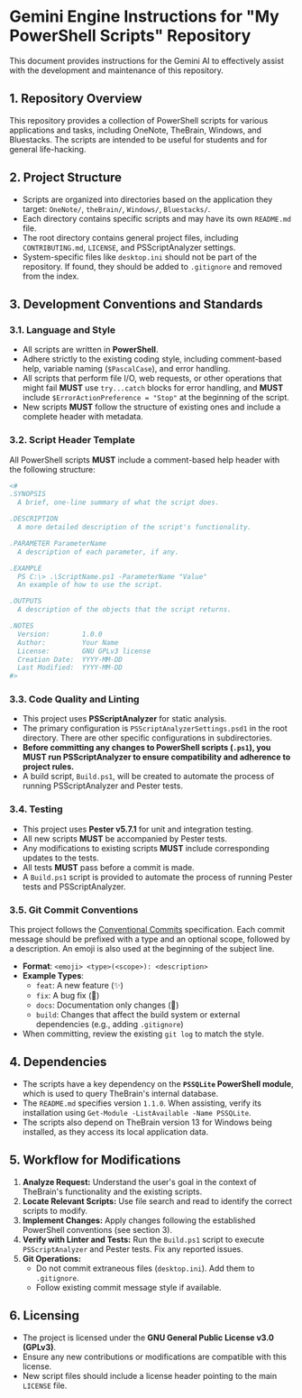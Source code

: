 # Gemini Engine Instructions for "My PowerShell Scripts" Repository

This document provides instructions for the Gemini AI to effectively assist with the development and maintenance of this repository.

## 1. Repository Overview

This repository provides a collection of PowerShell scripts for various applications and tasks, including OneNote, TheBrain, Windows, and Bluestacks. The scripts are intended to be useful for students and for general life-hacking.

## 2. Project Structure

- Scripts are organized into directories based on the application they target: `OneNote/`, `theBrain/`, `Windows/`, `Bluestacks/`.
- Each directory contains specific scripts and may have its own `README.md` file.
- The root directory contains general project files, including `CONTRIBUTING.md`, `LICENSE`, and PSScriptAnalyzer settings.
- System-specific files like `desktop.ini` should not be part of the repository. If found, they should be added to `.gitignore` and removed from the index.

## 3. Development Conventions and Standards

### 3.1. Language and Style

- All scripts are written in **PowerShell**.
- Adhere strictly to the existing coding style, including comment-based help, variable naming (`$PascalCase`), and error handling.
- All scripts that perform file I/O, web requests, or other operations that might fail **MUST** use `try...catch` blocks for error handling, and **MUST** include `$ErrorActionPreference = "Stop"` at the beginning of the script.
- New scripts **MUST** follow the structure of existing ones and include a complete header with metadata.

### 3.2. Script Header Template

All PowerShell scripts **MUST** include a comment-based help header with the following structure:

```powershell
<#
.SYNOPSIS
  A brief, one-line summary of what the script does.

.DESCRIPTION
  A more detailed description of the script's functionality.

.PARAMETER ParameterName
  A description of each parameter, if any.

.EXAMPLE
  PS C:\> .\ScriptName.ps1 -ParameterName "Value"
  An example of how to use the script.

.OUTPUTS
  A description of the objects that the script returns.

.NOTES
  Version:        1.0.0
  Author:         Your Name
  License:        GNU GPLv3 license
  Creation Date:  YYYY-MM-DD
  Last Modified:  YYYY-MM-DD
#>
```

### 3.3. Code Quality and Linting

- This project uses **PSScriptAnalyzer** for static analysis.
- The primary configuration is `PSScriptAnalyzerSettings.psd1` in the root directory. There are other specific configurations in subdirectories.
- **Before committing any changes to PowerShell scripts (`.ps1`), you MUST run PSScriptAnalyzer to ensure compatibility and adherence to project rules.**
- A build script, `Build.ps1`, will be created to automate the process of running PSScriptAnalyzer and Pester tests.

### 3.4. Testing

- This project uses **Pester v5.7.1** for unit and integration testing.
- All new scripts **MUST** be accompanied by Pester tests.
- Any modifications to existing scripts **MUST** include corresponding updates to the tests.
- All tests **MUST** pass before a commit is made.
- A `Build.ps1` script is provided to automate the process of running Pester tests and PSScriptAnalyzer.

### 3.5. Git Commit Conventions

This project follows the [Conventional Commits](https://www.conventionalcommits.org/en/v1.0.0/) specification. Each commit message should be prefixed with a type and an optional scope, followed by a description. An emoji is also used at the beginning of the subject line.

-   **Format**: `<emoji> <type>(<scope>): <description>`
-   **Example Types**:
    -   `feat`: A new feature (✨)
    -   `fix`: A bug fix (🐛)
    -   `docs`: Documentation only changes (📄)
    -   `build`: Changes that affect the build system or external dependencies (e.g., adding `.gitignore`)
-   When committing, review the existing `git log` to match the style.

## 4. Dependencies


- The scripts have a key dependency on the **`PSSQLite` PowerShell module**, which is used to query TheBrain's internal database.
- The `README.md` specifies version `1.1.0`. When assisting, verify its installation using `Get-Module -ListAvailable -Name PSSQLite`.
- The scripts also depend on TheBrain version 13 for Windows being installed, as they access its local application data.

## 5. Workflow for Modifications

1.  **Analyze Request:** Understand the user's goal in the context of TheBrain's functionality and the existing scripts.
2.  **Locate Relevant Scripts:** Use file search and read to identify the correct scripts to modify.
3.  **Implement Changes:** Apply changes following the established PowerShell conventions (see section 3).
4.  **Verify with Linter and Tests:** Run the `Build.ps1` script to execute `PSScriptAnalyzer` and Pester tests. Fix any reported issues.
5.  **Git Operations:**
    - Do not commit extraneous files (`desktop.ini`). Add them to `.gitignore`.
    - Follow existing commit message style if available.

## 6. Licensing

- The project is licensed under the **GNU General Public License v3.0 (GPLv3)**.
- Ensure any new contributions or modifications are compatible with this license.
- New script files should include a license header pointing to the main `LICENSE` file.
